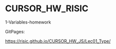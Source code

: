 # CURSOR_HW_RISIC

1-Variables-homework

GitPages:

https://risic.github.io/CURSOR_HW_JS/Lec01_Type/
